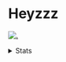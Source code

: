 # Heyzzz  

[![.](https://skillicons.dev/icons?i=js,java)](https://skillicons.dev)  

<details>
<summary>Stats</summary
<!--START_SECTION:waka-->

```txt
Rust         1 hr 13 mins    ████████▒░░░░░░░░░░░░░░░░   33.31 %
TypeScript   1 hr 9 mins     ███████▓░░░░░░░░░░░░░░░░░   31.21 %
Java         25 mins         ███░░░░░░░░░░░░░░░░░░░░░░   11.44 %
CSS          20 mins         ██▒░░░░░░░░░░░░░░░░░░░░░░   09.44 %
JavaScript   17 mins         ██░░░░░░░░░░░░░░░░░░░░░░░   07.69 %
```

<!--END_SECTION:waka-->
</details>
